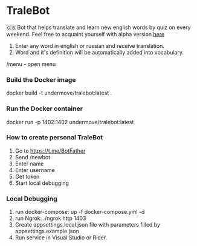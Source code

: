 # TraleBot
🇬🇧 Bot that helps translate and learn new english words by quiz on every weekend.
Feel free to acquaint yourself with alpha version [here](https://t.me/trale_bot)

1) Enter any word in english or russian and receive translation. 
2) Word and it's definition will be automatically added into vocabulary.

  /menu - open menu </br>

### Build the Docker image
docker build -t undermove/tralebot:latest .

### Run the Docker container
docker run -p 1402:1402 undermove/tralebot:latest

### How to create personal TraleBot
1) Go to https://t.me/BotFather
2) Send /newbot
3) Enter name
4) Enter username
5) Get token
6) Start local debugging

### Local Debugging
1) run docker-compose: up -f docker-compose.yml -d 
2) run Ngrok: ./ngrok http 1403
3) Create appsettings.local.json file with parameters filled by appsettings.example.json
4) Run service in Visual Studio or Rider.
